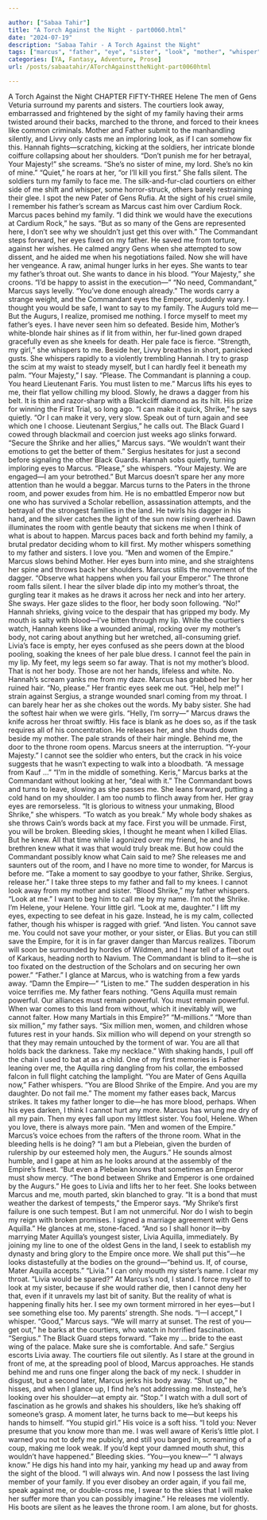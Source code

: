 ```yaml
---

author: ["Sabaa Tahir"]
title: "A Torch Against the Night - part0060.html"
date: "2024-07-19"
description: "Sabaa Tahir - A Torch Against the Night"
tags: ["marcus", "father", "eye", "sister", "look", "mother", "whisper", "say", "blood", "shrike", "gen", "away", "back", "commandant", "family", "one", "room", "hand", "body", "throne", "hannah", "behind", "would", "see", "must"]
categories: [YA, Fantasy, Adventure, Prose]
url: /posts/sabaatahir/ATorchAgainsttheNight-part0060html

---
```



A Torch Against the Night
CHAPTER FIFTY-THREE
Helene
The men of Gens Veturia surround my parents and sisters. The courtiers look away, embarrassed and frightened by the sight of my family having their arms twisted around their backs, marched to the throne, and forced to their knees like common criminals.
Mother and Father submit to the manhandling silently, and Livvy only casts me an imploring look, as if I can somehow fix this.
Hannah fights—scratching, kicking at the soldiers, her intricate blonde coiffure collapsing about her shoulders. “Don’t punish me for her betrayal, Your Majesty!” she screams. “She’s no sister of mine, my lord. She’s no kin of mine.”
“Quiet,” he roars at her, “or I’ll kill you first.” She falls silent. The soldiers turn my family to face me. The silk-and-fur-clad courtiers on either side of me shift and whisper, some horror-struck, others barely restraining their glee. I spot the new Pater of Gens Rufia. At the sight of his cruel smile, I remember his father’s scream as Marcus cast him over Cardium Rock.
Marcus paces behind my family. “I did think we would have the executions at Cardium Rock,” he says. “But as so many of the Gens are represented here, I don’t see why we shouldn’t just get this over with.”
The Commandant steps forward, her eyes fixed on my father. He saved me from torture, against her wishes. He calmed angry Gens when she attempted to sow dissent, and he aided me when his negotiations failed. Now she will have her vengeance. A raw, animal hunger lurks in her eyes. She wants to tear my father’s throat out. She wants to dance in his blood.
“Your Majesty,” she croons. “I’d be happy to assist in the execution—”
“No need, Commandant,” Marcus says levelly. “You’ve done enough already.” The words carry a strange weight, and the Commandant eyes the Emperor, suddenly wary.
I thought you would be safe, I want to say to my family. The Augurs told me—
But the Augurs, I realize, promised me nothing.
I force myself to meet my father’s eyes. I have never seen him so defeated.
Beside him, Mother’s white-blonde hair shines as if lit from within, her fur-lined gown draped gracefully even as she kneels for death. Her pale face is fierce. “Strength, my girl,” she whispers to me. Beside her, Livvy breathes in short, panicked gusts. She whispers rapidly to a violently trembling Hannah.
I try to grasp the scim at my waist to steady myself, but I can hardly feel it beneath my palm.
“Your Majesty,” I say. “Please. The Commandant is planning a coup. You heard Lieutenant Faris. You must listen to me.”
Marcus lifts his eyes to me, their flat yellow chilling my blood. Slowly, he draws a dagger from his belt. It is thin and razor-sharp with a Blackcliff diamond as its hilt. His prize for winning the First Trial, so long ago.
“I can make it quick, Shrike,” he says quietly. “Or I can make it very, very slow. Speak out of turn again and see which one I choose. Lieutenant Sergius,” he calls out. The Black Guard I cowed through blackmail and coercion just weeks ago slinks forward.
“Secure the Shrike and her allies,” Marcus says. “We wouldn’t want their emotions to get the better of them.”
Sergius hesitates for just a second before signaling the other Black Guards.
Hannah sobs quietly, turning imploring eyes to Marcus. “Please,” she whispers. “Your Majesty. We are engaged—I am your betrothed.” But Marcus doesn’t spare her any more attention than he would a beggar.
Marcus turns to the Paters in the throne room, and power exudes from him. He is no embattled Emperor now but one who has survived a Scholar rebellion, assassination attempts, and the betrayal of the strongest families in the land.
He twirls his dagger in his hand, and the silver catches the light of the sun now rising overhead. Dawn illuminates the room with gentle beauty that sickens me when I think of what is about to happen. Marcus paces back and forth behind my family, a brutal predator deciding whom to kill first.
My mother whispers something to my father and sisters. I love you.
“Men and women of the Empire.” Marcus slows behind Mother. Her eyes burn into mine, and she straightens her spine and throws back her shoulders. Marcus stills the movement of the dagger. “Observe what happens when you fail your Emperor.”
The throne room falls silent. I hear the silver blade dip into my mother’s throat, the gurgling tear it makes as he draws it across her neck and into her artery. She sways. Her gaze slides to the floor, her body soon following.
“No!” Hannah shrieks, giving voice to the despair that has gripped my body. My mouth is salty with blood—I’ve bitten through my lip. While the courtiers watch, Hannah keens like a wounded animal, rocking over my mother’s body, not caring about anything but her wretched, all-consuming grief. Livia’s face is empty, her eyes confused as she peers down at the blood pooling, soaking the knees of her pale blue dress.
I cannot feel the pain in my lip. My feet, my legs seem so far away. That is not my mother’s blood. That is not her body. Those are not her hands, lifeless and white. No.
Hannah’s scream yanks me from my daze. Marcus has grabbed her by her ruined hair. “No, please.” Her frantic eyes seek me out. “Hel, help me!”
I strain against Sergius, a strange wounded snarl coming from my throat. I can barely hear her as she chokes out the words. My baby sister. She had the softest hair when we were girls. “Helly, I’m sorry—”
Marcus draws the knife across her throat swiftly. His face is blank as he does so, as if the task requires all of his concentration. He releases her, and she thuds down beside my mother. The pale strands of their hair mingle.
Behind me, the door to the throne room opens. Marcus sneers at the interruption.
“Y-your Majesty.” I cannot see the soldier who enters, but the crack in his voice suggests that he wasn’t expecting to walk into a bloodbath. “A message from Kauf …”
“I’m in the middle of something. Keris,” Marcus barks at the Commandant without looking at her, “deal with it.”
The Commandant bows and turns to leave, slowing as she passes me. She leans forward, putting a cold hand on my shoulder. I am too numb to flinch away from her. Her gray eyes are remorseless.
“It is glorious to witness your unmaking, Blood Shrike,” she whispers. “To watch as you break.”
My whole body shakes as she throws Cain’s words back at my face. First you will be unmade. First, you will be broken. Bleeding skies, I thought he meant when I killed Elias. But he knew. All that time while I agonized over my friend, he and his brethren knew what it was that would truly break me.
But how could the Commandant possibly know what Cain said to me? She releases me and saunters out of the room, and I have no more time to wonder, for Marcus is before me.
“Take a moment to say goodbye to your father, Shrike. Sergius, release her.”
I take three steps to my father and fall to my knees. I cannot look away from my mother and sister.
“Blood Shrike,” my father whispers. “Look at me.”
I want to beg him to call me by my name. I’m not the Shrike. I’m Helene, your Helene. Your little girl.
“Look at me, daughter.” I lift my eyes, expecting to see defeat in his gaze. Instead, he is my calm, collected father, though his whisper is ragged with grief. “And listen. You cannot save me. You could not save your mother, or your sister, or Elias. But you can still save the Empire, for it is in far graver danger than Marcus realizes. Tiborum will soon be surrounded by hordes of Wildmen, and I hear tell of a fleet out of Karkaus, heading north to Navium. The Commandant is blind to it—she is too fixated on the destruction of the Scholars and on securing her own power.”
“Father.” I glance at Marcus, who is watching from a few yards away. “Damn the Empire—”
“Listen to me.” The sudden desperation in his voice terrifies me. My father fears nothing. “Gens Aquilla must remain powerful. Our alliances must remain powerful. You must remain powerful. When war comes to this land from without, which it inevitably will, we cannot falter. How many Martials in this Empire?”
“M-millions.”
“More than six million,” my father says. “Six million men, women, and children whose futures rest in your hands. Six million who will depend on your strength so that they may remain untouched by the torment of war. You are all that holds back the darkness. Take my necklace.”
With shaking hands, I pull off the chain I used to bat at as a child. One of my first memories is Father leaning over me, the Aquilla ring dangling from his collar, the embossed falcon in full flight catching the lamplight.
“You are Mater of Gens Aquilla now,” Father whispers. “You are Blood Shrike of the Empire. And you are my daughter. Do not fail me.”
The moment my father eases back, Marcus strikes. It takes my father longer to die—he has more blood, perhaps. When his eyes darken, I think I cannot hurt any more. Marcus has wrung me dry of all my pain. Then my eyes fall upon my littlest sister. You fool, Helene. When you love, there is always more pain.
“Men and women of the Empire.” Marcus’s voice echoes from the rafters of the throne room. What in the bleeding hells is he doing?
“I am but a Plebeian, given the burden of rulership by our esteemed holy men, the Augurs.” He sounds almost humble, and I gape at him as he looks around at the assembly of the Empire’s finest. “But even a Plebeian knows that sometimes an Emperor must show mercy.
“The bond between Shrike and Emperor is one ordained by the Augurs.” He goes to Livia and lifts her to her feet. She looks between Marcus and me, mouth parted, skin blanched to gray.
“It is a bond that must weather the darkest of tempests,” the Emperor says. “My Shrike’s first failure is one such tempest. But I am not unmerciful. Nor do I wish to begin my reign with broken promises. I signed a marriage agreement with Gens Aquilla.” He glances at me, stone-faced. “And so I shall honor it—by marrying Mater Aquilla’s youngest sister, Livia Aquilla, immediately. By joining my line to one of the oldest Gens in the land, I seek to establish my dynasty and bring glory to the Empire once more. We shall put this”—he looks distastefully at the bodies on the ground—“behind us. If, of course, Mater Aquilla accepts.”
“Livia.” I can only mouth my sister’s name. I clear my throat. “Livia would be spared?” At Marcus’s nod, I stand. I force myself to look at my sister, because if she would rather die, then I cannot deny her that, even if it unravels my last bit of sanity. But the reality of what is happening finally hits her. I see my own torment mirrored in her eyes—but I see something else too. My parents’ strength. She nods.
“I—I accept,” I whisper.
“Good,” Marcus says. “We will marry at sunset. The rest of you—get out,” he barks at the courtiers, who watch in horrified fascination. “Sergius.” The Black Guard steps forward. “Take my … bride to the east wing of the palace. Make sure she is comfortable. And safe.”
Sergius escorts Livia away. The courtiers file out silently. As I stare at the ground in front of me, at the spreading pool of blood, Marcus approaches.
He stands behind me and runs one finger along the back of my neck. I shudder in disgust, but a second later, Marcus jerks his body away.
“Shut up,” he hisses, and when I glance up, I find he’s not addressing me. Instead, he’s looking over his shoulder—at empty air. “Stop.”
I watch with a dull sort of fascination as he growls and shakes his shoulders, like he’s shaking off someone’s grasp. A moment later, he turns back to me—but keeps his hands to himself.
“You stupid girl.” His voice is a soft hiss. “I told you: Never presume that you know more than me. I was well aware of Keris’s little plot. I warned you not to defy me pubicly, and still you barged in, screaming of a coup, making me look weak. If you’d kept your damned mouth shut, this wouldn’t have happened.”
Bleeding skies. “You—you knew—”
“I always know.” He digs his hand into my hair, yanking my head up and away from the sight of the blood. “I will always win. And now I possess the last living member of your family. If you ever disobey an order again, if you fail me, speak against me, or double-cross me, I swear to the skies that I will make her suffer more than you can possibly imagine.”
He releases me violently. His boots are silent as he leaves the throne room.
I am alone, but for ghosts.
